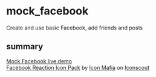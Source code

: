 # mock_facebook
Create and use basic Facebook, add friends and posts

## summary
<a href="https://mock-facebook.herokuapp.com/" target="_blank">Mock Facebook live demo</a>
<br>
<a href="https://iconscout.com/icon-pack/facebook-reactions-emoticons" target="_blank">Facebook Reaction Icon Pack</a> by <a href="https://iconscout.com/contributors/icon-mafia">Icon Mafia</a> on <a href="https://iconscout.com">Iconscout</a>
